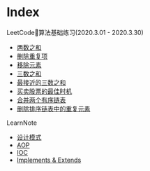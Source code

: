 # Index

LeetCode算法基础练习(2020.3.01 - 2020.3.30)
- [两数之和](https://edlison.github.io/leetcode/twosum)
- [删除重复项](https://edlison.github.io/leetcode/deleteduplicates)
- [移除元素](https://edlison.github.io/leetcode/removeelements)
- [三数之和](https://edlison.github.io/leetcode/threesum)
- [最接近的三数之和](https://edlison.github.io/leetcode/mostclose)
- [买卖股票的最佳时机](https://edlison.github.io/leetcode/buystock)
- [合并两个有序链表](https://edlison.github.io/leetcode/mergelist)
- [删除排序链表中的重复元素](https://edlison.github.io/leetcode/deletelistduplicates)

LearnNote
- [设计模式](https://edlison.github.io/learn/design-pattern)
- [AOP](https://edlison.github.io/learn/aop)
- [IOC](https://edlison.github.io/learn/ioc)
- [Implements & Extends](learn/implements-extends)
